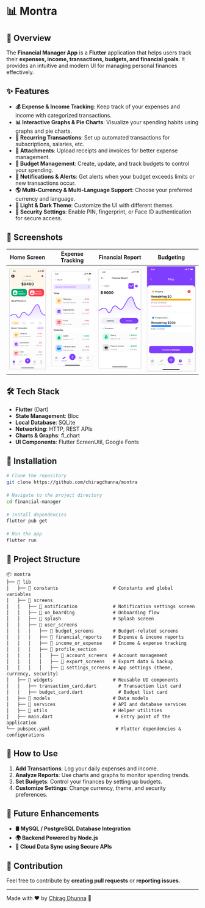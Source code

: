 # 📊 Montra

## 🚀 Overview

The **Financial Manager App** is a **Flutter** application that helps users track their **expenses, income, transactions, budgets, and financial goals**. It provides an intuitive and modern UI for managing personal finances effectively.

## ✨ Features

- **💰 Expense & Income Tracking**: Keep track of your expenses and income with categorized transactions.
- **📊 Interactive Graphs & Pie Charts**: Visualize your spending habits using graphs and pie charts.
- **🔄 Recurring Transactions**: Set up automated transactions for subscriptions, salaries, etc.
- **📁 Attachments**: Upload receipts and invoices for better expense management.
- **📅 Budget Management**: Create, update, and track budgets to control your spending.
- **🔔 Notifications & Alerts**: Get alerts when your budget exceeds limits or new transactions occur.
- **🌎 Multi-Currency & Multi-Language Support**: Choose your preferred currency and language.
- **🎨 Light & Dark Theme**: Customize the UI with different themes.
- **🔐 Security Settings**: Enable PIN, fingerprint, or Face ID authentication for secure access.

## 📸 Screenshots

| Home Screen                             | Expense Tracking                               | Financial Report                                | Budgeting                               |
| --------------------------------------- | ---------------------------------------------- | ----------------------------------------------- | --------------------------------------- |
| ![Home Screen](./readme_data/image.png) | ![Expense Tracking](./readme_data/image-3.png) | ![Financial Report ](./readme_data/image-1.png) | ![Budgeting](./readme_data/image-2.png) |

## 🛠 Tech Stack

- **Flutter** (Dart)
- **State Management**: Bloc
- **Local Database**: SQLite
- **Networking**: HTTP, REST APIs
- **Charts & Graphs**: fl_chart
- **UI Components**: Flutter ScreenUtil, Google Fonts

## 🔧 Installation

```sh
# Clone the repository
git clone https://github.com/chiragdhunna/montra

# Navigate to the project directory
cd financial-manager

# Install dependencies
flutter pub get

# Run the app
flutter run
```

## 📂 Project Structure

```
📦 montra
├── 📂 lib
│   ├── 📂 constants                    # Constants and global variables
│   ├── 📂 screens
│   │   ├── 📂 notification             # Notification settings screen
│   │   ├── 📂 on_boarding              # Onboarding flow
│   │   ├── 📂 splash                   # Splash screen
│   │   ├── 📂 user_screens
│   │   │   ├── 📂 budget_screens       # Budget-related screens
│   │   │   ├── 📂 financial_reports    # Expense & income reports
│   │   │   ├── 📂 income_or_expense    # Income & expense tracking
│   │   │   ├── 📂 profile_section
│   │   │   │   ├── 📂 account_screens  # Account management
│   │   │   │   ├── 📂 export_screens   # Export data & backup
│   │   │   │   ├── 📂 settings_screens # App settings (theme, currency, security)
│   ├── 📂 widgets                      # Reusable UI components
│   │   ├── transaction_card.dart        # Transaction list card
│   │   ├── budget_card.dart             # Budget list card
│   ├── 📂 models                       # Data models
│   ├── 📂 services                     # API and database services
│   ├── 📂 utils                        # Helper utilities
│   ├── main.dart                       # Entry point of the application
└── pubspec.yaml                        # Flutter dependencies & configurations

```

## 🚀 How to Use

1. **Add Transactions**: Log your daily expenses and income.
2. **Analyze Reports**: Use charts and graphs to monitor spending trends.
3. **Set Budgets**: Control your finances by setting up budgets.
4. **Customize Settings**: Change currency, theme, and security preferences.

## 📌 Future Enhancements

- **🛢 MySQL / PostgreSQL Database Integration**
- **🌍 Backend Powered by Node.js**
- **🔄 Cloud Data Sync using Secure APIs**

## 🙌 Contribution

Feel free to contribute by **creating pull requests** or **reporting issues**.

---

Made with ❤️ by [Chirag Dhunna](https://github.com/chiragdhunna) 🚀
